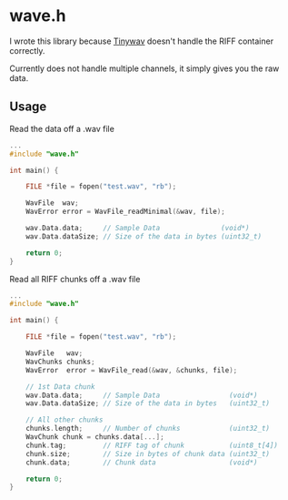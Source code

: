 # wave.h

I wrote this library because [Tinywav](https://github.com/mhroth/tinywav) doesn't handle the RIFF container correctly.

Currently does not handle multiple channels, it simply gives you the raw data.

## Usage

Read the data off a .wav file

```c
...
#include "wave.h"

int main() {

    FILE *file = fopen("test.wav", "rb");

    WavFile  wav;
    WavError error = WavFile_readMinimal(&wav, file);

    wav.Data.data;     // Sample Data               (void*)
    wav.Data.dataSize; // Size of the data in bytes (uint32_t)

    return 0;
}
```

Read all RIFF chunks off a .wav file

```c
...
#include "wave.h"

int main() {

    FILE *file = fopen("test.wav", "rb");

    WavFile   wav;
    WavChunks chunks;
    WavError  error = WavFile_read(&wav, &chunks, file);

    // 1st Data chunk
    wav.Data.data;     // Sample Data                 (void*)
    wav.Data.dataSize; // Size of the data in bytes   (uint32_t)

    // All other chunks
    chunks.length;     // Number of chunks            (uint32_t)
    WavChunk chunk = chunks.data[...];
    chunk.tag;         // RIFF tag of chunk           (uint8_t[4])
    chunk.size;        // Size in bytes of chunk data (uint32_t)
    chunk.data;        // Chunk data                  (void*)

    return 0;
}
```
